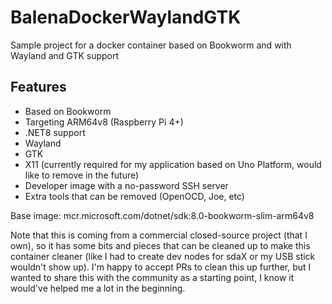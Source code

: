 # BalenaDockerWaylandGTK
Sample project for a docker container based on Bookworm and with Wayland and GTK support

## Features
* Based on Bookworm
* Targeting ARM64v8 (Raspberry Pi 4+)
* .NET8 support
* Wayland
* GTK
* X11 (currently required for my application based on Uno Platform, would like to remove in the future)
* Developer image with a no-password SSH server
* Extra tools that can be removed (OpenOCD, Joe, etc)

Base image: mcr.microsoft.com/dotnet/sdk:8.0-bookworm-slim-arm64v8

Note that this is coming from a commercial closed-source project (that I own), so it has some bits and pieces that can be cleaned up to make this container cleaner (like I had to create dev nodes for sdaX or my USB stick wouldn't show up).
I'm happy to accept PRs to clean this up further, but I wanted to share this with the community as a starting point, I know it would've helped me a lot in the beginning.
